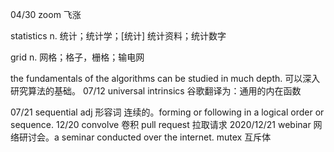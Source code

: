 04/30
zoom 飞涨

statistics n. 统计；统计学；[统计] 统计资料；统计数字

grid  n. 网格；格子，栅格；输电网

the fundamentals of the algorithms can be studied in much depth. 可以深入研究算法的基础。
07/12
universal intrinsics 谷歌翻译为：通用的内在函数

07/21
sequential adj 形容词 连续的。forming or following in a logical order or sequence.
12/20
convolve  卷积
pull request  拉取请求
2020/12/21
webinar 网络研讨会。a seminar conducted over the internet. 
mutex 互斥体